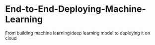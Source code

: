 # End-to-End-Deploying-Machine-Learning
From building machine learning/deep learning model to deploying it on cloud

